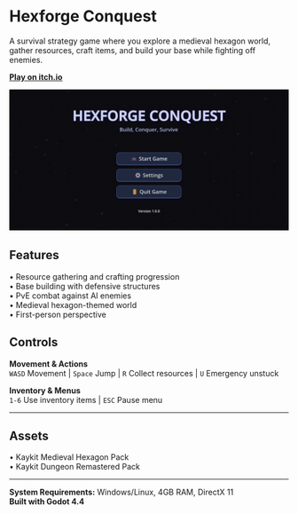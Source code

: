 # Hexforge Conquest

A survival strategy game where you explore a medieval hexagon world, gather resources, craft items, and build your base while fighting off enemies.

**[Play on itch.io](https://mntadros.itch.io/hexforge)**

![Main Menu Demo](images/menu.gif)

## Features

• Resource gathering and crafting progression  
• Base building with defensive structures  
• PvE combat against AI enemies  
• Medieval hexagon-themed world  
• First-person perspective  

## Controls

**Movement & Actions**  
`WASD` Movement | `Space` Jump | `R` Collect resources | `U` Emergency unstuck  

**Inventory & Menus**  
`1-6` Use inventory items | `ESC` Pause menu  

---

## Assets

• Kaykit Medieval Hexagon Pack  
• Kaykit Dungeon Remastered Pack  

---

**System Requirements:** Windows/Linux, 4GB RAM, DirectX 11  
**Built with Godot 4.4**
